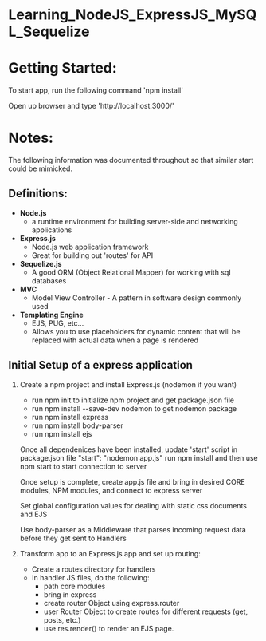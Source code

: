 # Learning_NodeJS_ExpressJS_MySQL_Sequelize
# Getting Started:
To start app, run the following command
'npm install'

Open up browser and type 'http://localhost:3000/'

# Notes:
The following information was documented throughout so that similar start could be mimicked.
## Definitions:
- **Node.js**
  - a runtime environment for building server-side and networking applications
- **Express.js**
  - Node.js web application framework
  - Great for building out 'routes' for API
- **Sequelize.js**
  - A good ORM (Object Relational Mapper) for working with sql databases
- **MVC**
  - Model View Controller - A pattern in software design commonly used
- **Templating Engine**
  - EJS, PUG, etc...
  - Allows you to use placeholders for dynamic content that will be replaced with actual data when a page is rendered

## Initial Setup of a express application
1. Create a npm project and install Express.js (nodemon if you want)
    - run npm init to initialize npm project and get package.json file
    - run npm install --save-dev nodemon to get nodemon package
    - run npm install express
    - run npm install body-parser
    - run npm install ejs

    Once all dependenices have been installed, update 'start' script in package.json file
        "start": "nodemon app.js"
    run npm install and then use npm start to start connection to server

    Once setup is complete, create app.js file and bring in desired CORE modules, NPM modules, and connect to express server

    Set global configuration values for dealing with static css documents and EJS

    Use body-parser as a Middleware that parses incoming request data before they get sent to Handlers

2. Transform app to an Express.js app and set up routing:
    - Create a routes directory for handlers
    - In handler JS files, do the following:
        - path core modules
        - bring in express
        - create router Object using express.router
        - user Router Object to create routes for different requests (get, posts, etc.)
        - use res.render() to render an EJS page. 
